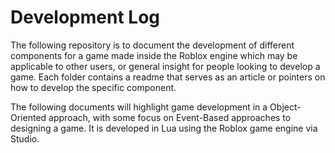 <h1> Development Log </h1>

The following repository is to document the development of different components for a game made inside the Roblox engine which may be applicable to other users, or general insight for people looking to develop a game. Each folder contains a readme that serves as an article or pointers on how to develop the specific component.

The following documents will highlight game development in a Object-Oriented approach, with some focus on Event-Based approaches to designing a game. It is developed in Lua using the Roblox game engine via Studio.
